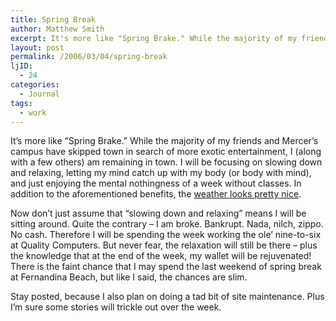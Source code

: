 ```yaml
---
title: Spring Break
author: Matthew Smith
excerpt: It's more like "Spring Brake." While the majority of my friends and Mercer's cam
layout: post
permalink: /2006/03/04/spring-break
ljID:
  - 24
categories:
  - Journal
tags:
  - work
---
```

It&#8217;s more like &#8220;Spring Brake.&#8221; While the majority of my friends and Mercer&#8217;s campus have skipped town in search of more exotic entertainment, I (along with a few others) am remaining in town. I will be focusing on slowing down and relaxing, letting my mind catch up with my body (or body with mind), and just enjoying the mental nothingness of a week without classes. In addition to the aforementioned benefits, the <a href="#" target="_blank" title="15 Day Forecast for Macon, GA - Accuweather">weather looks pretty nice</a>.

Now don&#8217;t just assume that &#8220;slowing down and relaxing&#8221; means I will be sitting around. Quite the contrary &#8211; I am broke. Bankrupt. Nada, nilch, zippo. No cash. Therefore I will be spending the week working the ole&#8217; nine-to-six at Quality Computers. But never fear, the relaxation will still be there &#8211; plus the knowledge that at the end of the week, my wallet will be rejuvenated! There is the faint chance that I may spend the last weekend of spring break at Fernandina Beach, but like I said, the chances are slim.

Stay posted, because I also plan on doing a tad bit of site maintenance. Plus I&#8217;m sure some stories will trickle out over the week.
